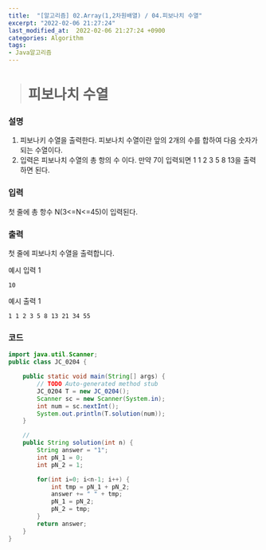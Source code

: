 ```yaml
---
title:  "[알고리즘] 02.Array(1,2차원배열) / 04.피보나치 수열"
excerpt: "2022-02-06 21:27:24"
last_modified_at:  2022-02-06 21:27:24 +0900
categories: Algorithm
tags:
- Java알고리즘
---
```


># 피보나치 수열  

### 설명  

1) 피보나키 수열을 출력한다. 피보나치 수열이란 앞의 2개의 수를 합하여 다음 숫자가 되는 수열이다.  
2) 입력은 피보나치 수열의 총 항의 수 이다. 만약 7이 입력되면 1 1 2 3 5 8 13을 출력하면 된다.  


### 입력  

첫 줄에 총 항수 N(3<=N<=45)이 입력된다.  


### 출력  

첫 줄에 피보나치 수열을 출력합니다.   


예시 입력 1   
```
10
```
예시 출력 1  
```
1 1 2 3 5 8 13 21 34 55
```


### 코드  

```java
import java.util.Scanner;
public class JC_0204 {

	public static void main(String[] args) {
		// TODO Auto-generated method stub
		JC_0204 T = new JC_0204();
		Scanner sc = new Scanner(System.in);
		int num = sc.nextInt();
		System.out.println(T.solution(num));
	}

	//
	public String solution(int n) {
		String answer = "1";
		int pN_1 = 0;
		int pN_2 = 1;

		for(int i=0; i<n-1; i++) {
			int tmp = pN_1 + pN_2;
			answer += " " + tmp;
			pN_1 = pN_2;
			pN_2 = tmp;
		}
		return answer;
	}
}


```
